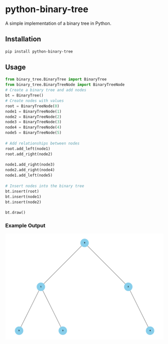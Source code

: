 # python-binary-tree
A simple implementation of a binary tree in Python.

## Installation
```bash 
pip install python-binary-tree
```
## Usage
```python
from binary_tree.BinaryTree import BinaryTree
from binary_tree.BinaryTreeNode import BinaryTreeNode
# Create a binary tree and add nodes
bt = BinaryTree()
# Create nodes with values
root = BinaryTreeNode(0)
node1 = BinaryTreeNode(1)
node2 = BinaryTreeNode(2)
node3 = BinaryTreeNode(3)
node4 = BinaryTreeNode(4)
node5 = BinaryTreeNode(5)

# Add relationships between nodes
root.add_left(node1)
root.add_right(node2)

node1.add_right(node3)
node2.add_right(node4)
node1.add_left(node5)

# Insert nodes into the binary tree
bt.insert(root)
bt.insert(node1)
bt.insert(node2)

bt.draw()
```
### Example Output
![exampleplot.png](exampleplot.png)

